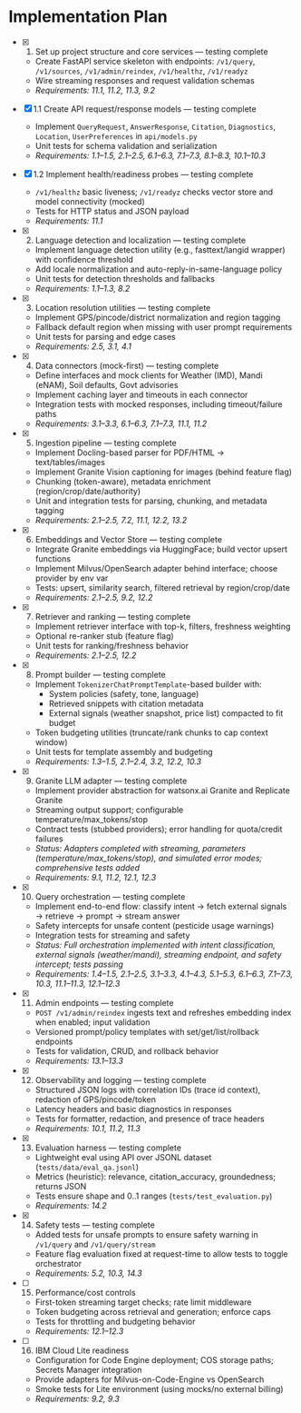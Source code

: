 # Implementation Plan

- [x] 1. Set up project structure and core services — testing complete
  - Create FastAPI service skeleton with endpoints: `/v1/query`, `/v1/sources`, `/v1/admin/reindex`, `/v1/healthz`, `/v1/readyz`
  - Wire streaming responses and request validation schemas
  - _Requirements: 11.1, 11.2, 11.3, 9.2_

- [x] 1.1 Create API request/response models — testing complete
  - Implement `QueryRequest`, `AnswerResponse`, `Citation`, `Diagnostics`, `Location`, `UserPreferences` in `api/models.py`
  - Unit tests for schema validation and serialization
  - _Requirements: 1.1–1.5, 2.1–2.5, 6.1–6.3, 7.1–7.3, 8.1–8.3, 10.1–10.3_

- [x] 1.2 Implement health/readiness probes — testing complete
  - `/v1/healthz` basic liveness; `/v1/readyz` checks vector store and model connectivity (mocked)
  - Tests for HTTP status and JSON payload
  - _Requirements: 11.1_

- [x] 2. Language detection and localization — testing complete
  - Implement language detection utility (e.g., fasttext/langid wrapper) with confidence threshold
  - Add locale normalization and auto-reply-in-same-language policy
  - Unit tests for detection thresholds and fallbacks
  - _Requirements: 1.1–1.3, 8.2_

- [x] 3. Location resolution utilities — testing complete
  - Implement GPS/pincode/district normalization and region tagging
  - Fallback default region when missing with user prompt requirements
  - Unit tests for parsing and edge cases
  - _Requirements: 2.5, 3.1, 4.1_

- [x] 4. Data connectors (mock-first) — testing complete
  - Define interfaces and mock clients for Weather (IMD), Mandi (eNAM), Soil defaults, Govt advisories
  - Implement caching layer and timeouts in each connector
  - Integration tests with mocked responses, including timeout/failure paths
  - _Requirements: 3.1–3.3, 6.1–6.3, 7.1–7.3, 11.1, 11.2_

- [x] 5. Ingestion pipeline — testing complete
  - Implement Docling-based parser for PDF/HTML → text/tables/images
  - Implement Granite Vision captioning for images (behind feature flag)
  - Chunking (token-aware), metadata enrichment (region/crop/date/authority)
  - Unit and integration tests for parsing, chunking, and metadata tagging
  - _Requirements: 2.1–2.5, 7.2, 11.1, 12.2, 13.2_

- [x] 6. Embeddings and Vector Store — testing complete
  - Integrate Granite embeddings via HuggingFace; build vector upsert functions
  - Implement Milvus/OpenSearch adapter behind interface; choose provider by env var
  - Tests: upsert, similarity search, filtered retrieval by region/crop/date
  - _Requirements: 2.1–2.5, 9.2, 12.2_

- [x] 7. Retriever and ranking — testing complete
  - Implement retriever interface with top-k, filters, freshness weighting
  - Optional re-ranker stub (feature flag)
  - Unit tests for ranking/freshness behavior
  - _Requirements: 2.1–2.5, 12.2_

- [x] 8. Prompt builder — testing complete
  - Implement `TokenizerChatPromptTemplate`-based builder with:
    - System policies (safety, tone, language)
    - Retrieved snippets with citation metadata
    - External signals (weather snapshot, price list) compacted to fit budget
  - Token budgeting utilities (truncate/rank chunks to cap context window)
  - Unit tests for template assembly and budgeting
  - _Requirements: 1.3–1.5, 2.1–2.4, 3.2, 12.2, 10.3_

- [x] 9. Granite LLM adapter — testing complete
  - Implement provider abstraction for watsonx.ai Granite and Replicate Granite
  - Streaming output support; configurable temperature/max_tokens/stop
  - Contract tests (stubbed providers); error handling for quota/credit failures
  - _Status: Adapters completed with streaming, parameters (temperature/max_tokens/stop), and simulated error modes; comprehensive tests added_
  - _Requirements: 9.1, 11.2, 12.1, 12.3_

- [x] 10. Query orchestration — testing complete
  - Implement end-to-end flow: classify intent → fetch external signals → retrieve → prompt → stream answer
  - Safety intercepts for unsafe content (pesticide usage warnings)
  - Integration tests for streaming and safety
  - _Status: Full orchestration implemented with intent classification, external signals (weather/mandi), streaming endpoint, and safety intercept; tests passing_
  - _Requirements: 1.4–1.5, 2.1–2.5, 3.1–3.3, 4.1–4.3, 5.1–5.3, 6.1–6.3, 7.1–7.3, 10.3, 11.1–11.3, 12.1–12.3_

- [x] 11. Admin endpoints — testing complete
  - `POST /v1/admin/reindex` ingests text and refreshes embedding index when enabled; input validation
  - Versioned prompt/policy templates with set/get/list/rollback endpoints
  - Tests for validation, CRUD, and rollback behavior
  - _Requirements: 13.1–13.3_

- [x] 12. Observability and logging — testing complete
  - Structured JSON logs with correlation IDs (trace id context), redaction of GPS/pincode/token
  - Latency headers and basic diagnostics in responses
  - Tests for formatter, redaction, and presence of trace headers
  - _Requirements: 10.1, 11.2, 11.3_

- [x] 13. Evaluation harness — testing complete
  - Lightweight eval using API over JSONL dataset (`tests/data/eval_qa.jsonl`)
  - Metrics (heuristic): relevance, citation_accuracy, groundedness; returns JSON
  - Tests ensure shape and 0..1 ranges (`tests/test_evaluation.py`)
  - _Requirements: 14.2_

- [x] 14. Safety tests — testing complete
  - Added tests for unsafe prompts to ensure safety warning in `/v1/query` and `/v1/query/stream`
  - Feature flag evaluation fixed at request-time to allow tests to toggle orchestrator
  - _Requirements: 5.2, 10.3, 14.3_

- [ ] 15. Performance/cost controls
  - First-token streaming target checks; rate limit middleware
  - Token budgeting across retrieval and generation; enforce caps
  - Tests for throttling and budgeting behavior
  - _Requirements: 12.1–12.3_

- [ ] 16. IBM Cloud Lite readiness
  - Configuration for Code Engine deployment; COS storage paths; Secrets Manager integration
  - Provide adapters for Milvus-on-Code-Engine vs OpenSearch
  - Smoke tests for Lite environment (using mocks/no external billing)
  - _Requirements: 9.2, 9.3_
